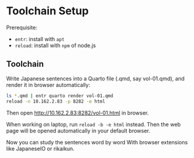 # Toolchain Setup

Prerequisite:

* `entr`: install with `apt`
* `reload`: install with `npm` of node.js

## Toolchain

Write Japanese sentences into a Quarto file (.qmd, say vol-01.qmd),
and render it in browser automatically:
```sh
ls *.qmd | entr quarto render vol-01.qmd
reload -n 10.162.2.83 -p 8282 -e html
```

Then open http://10.162.2.83:8282/vol-01.html in browser.

When working on laptop, run `reload -b -e html` instead.
Then the web page will be opened automatically in your default browser.

Now you can study the sentences word by word With browser
extensions like JapaneseIO or rikaikun.
